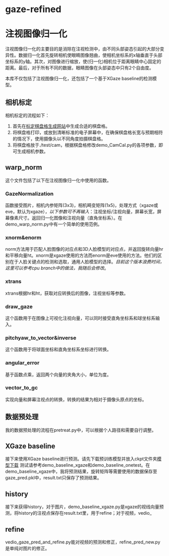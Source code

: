 # gaze-refined
# 注视图像归一化
注视图像归一化的主要目的是消除在注视检测中，由不同头部姿态引起的大部分变异性。数据归一化首先旋转相机使眼睛图像翘曲，使相机坐标系的x轴垂直于头部坐标系的y轴。其次，对图像进行缩放，使(归一化)相机位于距离眼睛中心固定的距离。最后，对于所有不同的数据，眼睛图像在头部姿态中只有2个自由度。

本库不仅包括了注视图像归一化，还包括了一个基于XGaze baseline的检测模型。

## 相机标定
相机标定的流程如下：
1. 首先在[标定棋盘格生成网站](https://calib.io/pages/camera-calibration-pattern-generator)中生成合适的棋盘格。
2. 将棋盘格打印，或放到清晰标准的电子屏幕中，在确保棋盘格长宽与预期相符的情况下，使用摄像头以不同角度拍摄棋盘格。
3. 将棋盘格放于./test/cam，根据棋盘格修改demo_CamCal.py的各项参数，即可生成相机参数。

## warp_norm
这个文件包括了以下在注视图像归一化中使用的函数。
### GazeNormalization
函数接受图片，相机内参矩阵(3x3)，相机畸变矩阵(1x5)，处理方式（xgaze或eve，默认为xgaze），*以下参数可不再输入*：注视坐标/注视向量，屏幕长宽，屏幕像素尺寸。返回归一化图像和注视向量（直角坐标系）。在demo_warp_norm.py中有一个简单的使用范例。
### xnorm&enorm
norm方法用于匹配人脸图像的对应点和3D人脸模型的对应点，并返回旋转向量hr和平移向量ht。xnorm是xgaze使用的方法而enorm是eve使用的方法。他们的区别在于人脸关键点的检测和选取，通用人脸模型的选择。*目前这个版本浪费时间，这里可以参考cpu branch中的做法，我随后会修改*。
### xtrans
xtrans根据hr和ht，获取对应转换后的图像，注视坐标等参数。
### draw_gaze
这个函数用于在图像上可视化注视向量，可以同时接受直角坐标系和球坐标系输入。
### pitchyaw_to_vector&inverse
这个函数用于将球面坐标和直角坐标系坐标进行转换。
### angular_error
基于函数点乘，返回两个向量的夹角大小，单位为度。
### vector_to_gc
实现向量和屏幕注视点的转换，转换的结果为相对于摄像头原点的坐标。

## 数据预处理
我的数据预处理的流程在pretreat.py中，可以根据个人路径和需要自行调整。

## XGaze baseline
接下来使用XGaze baseline进行预测。请先下载预训练模型并放入ckpt文件夹[模型下载](https://drive.google.com/file/d/1Ma6zJrECNTjo_mToZ5GKk7EF-0FS4nEC/view)
测试请参考demo_baseline_xgaze和demo_baseline_onetest。在demo_baseline_xgaze中，我将预测结果，旋转矩阵等需要使用的数据保存至gaze_pred.pkl中，result.txt只保存了预测结果。

## history
接下来获得history，对于图片，demo_baseline_xgaze.py是xgaze的视线向量预测，将history的注视点保存在result.txt里，用于refine；对于视频，vedio_

## refine
vedio_gaze_pred_and_refine.py能对视频的预测和修正，refine_pred_new.py是单纯对图片的修正。
